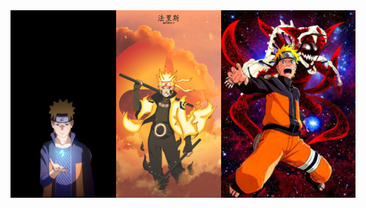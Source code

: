 <div style="display: flex; justify-content: space-between;">
    <img src="assets/Naruto.jpg" alt="Naruto" width="250" height="300">
    <img src="assets/HD-wallpaper-naruto-uzumaki-anime-boruto-manga-naruto-shippuden-narutofan-sasuke-uchiha-thumbnail.jpg" alt="Naruto" width="250" height="300">
    <img src="assets/images.jpeg" alt="Naruto" width="250" height="300">
</div>




